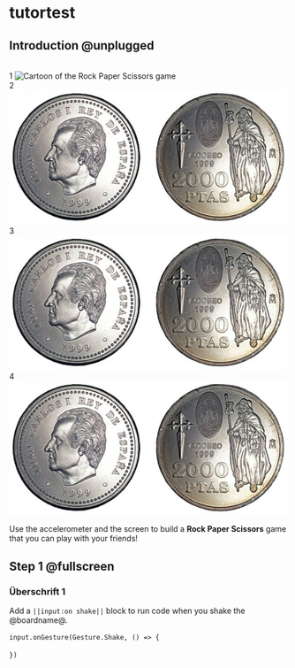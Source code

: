 # tutortest
## Introduction @unplugged
<br>1
![Cartoon of the Rock Paper Scissors game](/static/mb/projects/a4-motion.png)
<br>2
![Relativ](./docs/static/Kopf_zahl.jpg)
<br>3
![Absolut](/docs/static/Kopf_zahl.jpg)
<br>4
![relativ](docs/static/Kopf_zahl.jpg)

Use the accelerometer and the screen to build a **Rock Paper Scissors** game that you can play with your friends!

## Step 1 @fullscreen
### Überschrift 1
Add a ``||input:on shake||`` block to run code when you shake the @boardname@.

```blocks
input.onGesture(Gesture.Shake, () => {

})
```
